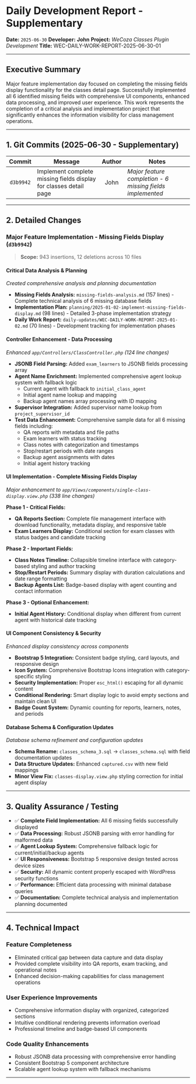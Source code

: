# Daily Development Report - Supplementary

**Date:** `2025-06-30`
**Developer:** **John**
**Project:** *WeCoza Classes Plugin Development*
**Title:** WEC-DAILY-WORK-REPORT-2025-06-30-01

---

## Executive Summary

Major feature implementation day focused on completing the missing fields display functionality for the classes detail page. Successfully implemented all 6 identified missing fields with comprehensive UI components, enhanced data processing, and improved user experience. This work represents the completion of a critical analysis and implementation project that significantly enhances the information visibility for class management operations.

---

## 1. Git Commits (2025-06-30 - Supplementary)

|   Commit  | Message                                                              | Author | Notes                                    |
| :-------: | -------------------------------------------------------------------- | :----: | ---------------------------------------- |
| `d3b9942` | Implement complete missing fields display for classes detail page   | John | *Major feature completion - 6 missing fields implemented* |

---

## 2. Detailed Changes

### Major Feature Implementation - Missing Fields Display (`d3b9942`)

> **Scope:** 943 insertions, 12 deletions across 10 files

#### **Critical Data Analysis & Planning**

*Created comprehensive analysis and planning documentation*

* **Missing Fields Analysis:** `missing-fields-analysis.md` (157 lines) - Complete technical analysis of 6 missing database fields
* **Implementation Plan:** `planning/2025-01-02-implement-missing-fields-display.md` (98 lines) - Detailed 3-phase implementation strategy
* **Daily Work Report:** `daily-updates/WEC-DAILY-WORK-REPORT-2025-01-02.md` (70 lines) - Development tracking for implementation phases

#### **Controller Enhancement - Data Processing**

*Enhanced `app/Controllers/ClassController.php` (124 line changes)*

* **JSONB Field Parsing:** Added `exam_learners` to JSONB fields processing array
* **Agent Name Enrichment:** Implemented comprehensive agent lookup system with fallback logic
  - Current agent with fallback to `initial_class_agent`
  - Initial agent name lookup and mapping
  - Backup agent names array processing with ID mapping
* **Supervisor Integration:** Added supervisor name lookup from `project_supervisor_id`
* **Test Data Enhancement:** Comprehensive sample data for all 6 missing fields including:
  - QA reports with metadata and file paths
  - Exam learners with status tracking
  - Class notes with categorization and timestamps
  - Stop/restart periods with date ranges
  - Backup agent assignments with dates
  - Initial agent history tracking

#### **UI Implementation - Complete Missing Fields Display**

*Major enhancement to `app/Views/components/single-class-display.view.php` (338 line changes)*

**Phase 1 - Critical Fields:**
* **QA Reports Section:** Complete file management interface with download functionality, metadata display, and responsive table
* **Exam Learners Display:** Conditional section for exam classes with status badges and candidate tracking

**Phase 2 - Important Fields:**
* **Class Notes Timeline:** Collapsible timeline interface with category-based styling and author tracking
* **Stop/Restart Periods:** Summary display with duration calculations and date range formatting
* **Backup Agents List:** Badge-based display with agent counting and contact information

**Phase 3 - Optional Enhancement:**
* **Initial Agent History:** Conditional display when different from current agent with historical date tracking

#### **UI Component Consistency & Security**

*Enhanced display consistency across components*

* **Bootstrap 5 Integration:** Consistent badge styling, card layouts, and responsive design
* **Icon System:** Comprehensive Bootstrap Icons integration with category-specific styling
* **Security Implementation:** Proper `esc_html()` escaping for all dynamic content
* **Conditional Rendering:** Smart display logic to avoid empty sections and maintain clean UI
* **Badge Count System:** Dynamic counting for reports, learners, notes, and periods

#### **Database Schema & Configuration Updates**

*Database schema refinement and configuration updates*

* **Schema Rename:** `classes_schema_3.sql` → `classes_schema.sql` with field documentation updates
* **Data Structure Updates:** Enhanced `captured.csv` with new field mappings
* **Minor View Fix:** `classes-display.view.php` styling correction for initial agent display

---

## 3. Quality Assurance / Testing

* ✅ **Complete Field Implementation:** All 6 missing fields successfully displayed
* ✅ **Data Processing:** Robust JSONB parsing with error handling for malformed data
* ✅ **Agent Lookup System:** Comprehensive fallback logic for current/initial/backup agents
* ✅ **UI Responsiveness:** Bootstrap 5 responsive design tested across device sizes
* ✅ **Security:** All dynamic content properly escaped with WordPress security functions
* ✅ **Performance:** Efficient data processing with minimal database queries
* ✅ **Documentation:** Complete technical analysis and implementation planning documented

---

## 4. Technical Impact

### **Feature Completeness**
- Eliminated critical gap between data capture and data display
- Provided complete visibility into QA reports, exam tracking, and operational notes
- Enhanced decision-making capabilities for class management operations

### **User Experience Improvements**
- Comprehensive information display with organized, categorized sections
- Intuitive conditional rendering prevents information overload
- Professional timeline and badge-based UI components

### **Code Quality Enhancements**
- Robust JSONB data processing with comprehensive error handling
- Consistent Bootstrap 5 component architecture
- Scalable agent lookup system with fallback mechanisms

---
